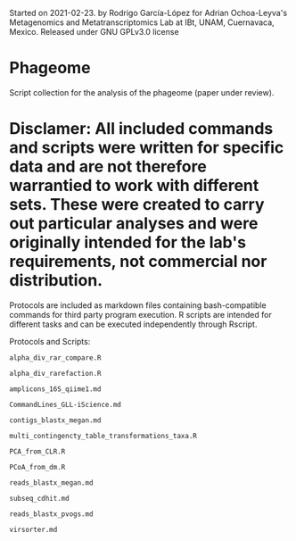 Started on 2021-02-23.
by Rodrigo García-López for Adrian Ochoa-Leyva's Metagenomics and Metatranscriptomics Lab at IBt, UNAM, Cuernavaca, Mexico.
Released under GNU GPLv3.0 license

# Phageome
Script collection for the analysis of the phageome (paper under review).

# Disclamer: All included commands and scripts were written for specific data and are not therefore warrantied to work with different sets. These were created to carry out particular analyses and were originally intended for the lab's requirements, not commercial nor distribution.

Protocols are included as markdown files containing bash-compatible commands for third party program execution. R scripts are intended for different tasks and can be executed independently through Rscript.

Protocols and Scripts:
  
	alpha_div_rar_compare.R
  
	alpha_div_rarefaction.R
	
	amplicons_16S_qiime1.md
  
	CommandLines_GLL-iScience.md
  
	contigs_blastx_megan.md
  
	multi_contingencty_table_transformations_taxa.R
  
	PCA_from_CLR.R
  
	PCoA_from_dm.R
  
	reads_blastx_megan.md
  
	subseq_cdhit.md
	
	reads_blastx_pvogs.md
	
	virsorter.md
